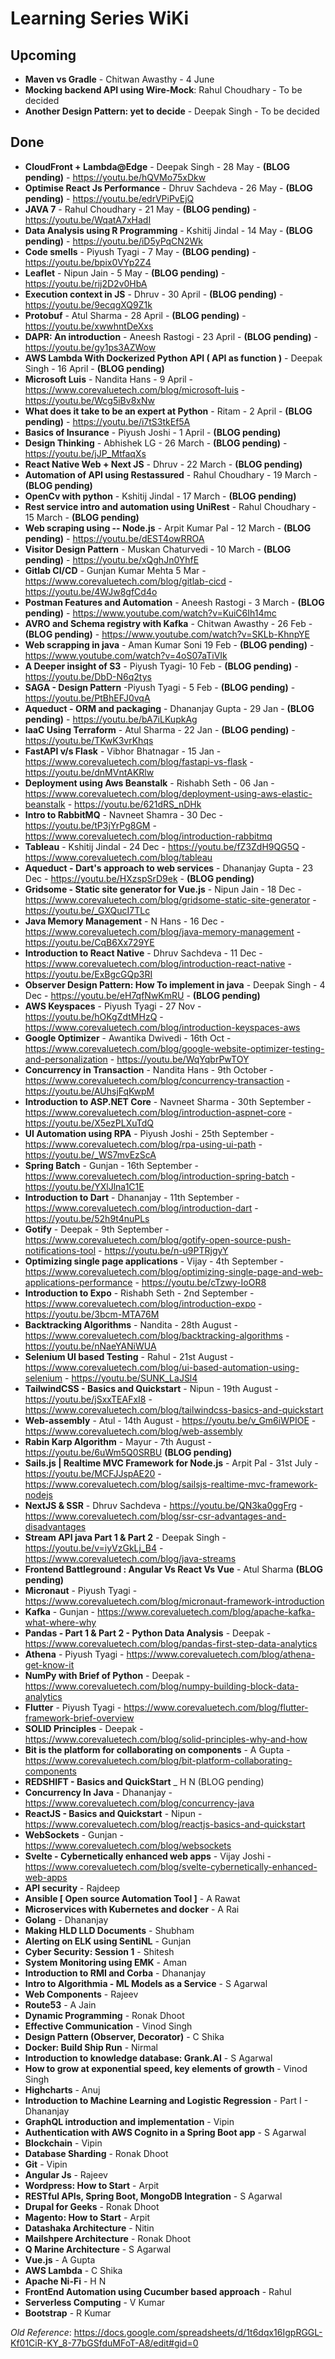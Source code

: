 
# Learning Series WiKi


## Upcoming

- **Maven vs Gradle** - Chitwan Awasthy - 4 June
- **Mocking backend API using Wire-Mock**: Rahul Choudhary - To be decided
- **Another Design Pattern: yet to decide** - Deepak Singh - To be decided

## Done

- **CloudFront + Lambda@Edge** - Deepak Singh - 28 May - **(BLOG pending)** - https://youtu.be/hQVMo75xDkw
- **Optimise React Js Performance** - Dhruv Sachdeva - 26 May - **(BLOG pending)** - https://youtu.be/edrVPiPvEjQ
- **JAVA 7** - Rahul Choudhary - 21 May - **(BLOG pending)** - https://youtu.be/WqatA7xHadI
- **Data Analysis using R Programming** - Kshitij Jindal - 14 May - **(BLOG pending)** - https://youtu.be/iD5yPqCN2Wk
- **Code smells** - Piyush Tyagi - 7 May - **(BLOG pending)** - https://youtu.be/bpix0VYp2Z4
- **Leaflet** - Nipun Jain - 5 May - **(BLOG pending)** - https://youtu.be/rij2D2v0HbA
- **Execution context in JS** - Dhruv  - 30 April - **(BLOG pending)** - https://youtu.be/9ecqgXQ9Z1k
- **Protobuf** - Atul Sharma  - 28 April - **(BLOG pending)** -  https://youtu.be/xwwhntDeXxs
- **DAPR: An introduction** - Aneesh Rastogi   - 23 April - **(BLOG pending)** - https://youtu.be/gy1ps3AZWow
- **AWS Lambda With Dockerized Python API ( API as function )** - Deepak Singh  - 16 April - **(BLOG pending)**
- **Microsoft Luis** - Nandita Hans - 9 April - https://www.corevaluetech.com/blog/microsoft-luis - https://youtu.be/Wcg5iBv8xNw
- **What does it take to be an expert at Python** - Ritam  - 2 April - **(BLOG pending)** - https://youtu.be/i7tS3tkEf5A
- **Basics of Insurance** - Piyush Joshi  - 1 April - **(BLOG pending)**
- **Design Thinking** - Abhishek LG  - 26 March - **(BLOG pending)** - https://youtu.be/jJP_MtfaqXs
- **React Native Web + Next JS** - Dhruv - 22 March - **(BLOG pending)**
- **Automation of API using Restassured** - Rahul Choudhary - 19 March - **(BLOG pending)**
- **OpenCv with python** - Kshitij Jindal - 17 March - **(BLOG pending)**
- **Rest service intro and automation using UniRest** - Rahul Choudhary - 15 March - **(BLOG pending)**
- **Web scraping using -- Node.js** - Arpit Kumar Pal  - 12 March - **(BLOG pending)** - https://youtu.be/dEST4owRROA
- **Visitor Design Pattern** - Muskan Chaturvedi  - 10 March - **(BLOG pending)** - https://youtu.be/xQghJn0YhfE
- **Gitlab CI/CD** - Gunjan Kumar Mehta 5 Mar - https://www.corevaluetech.com/blog/gitlab-cicd - https://youtu.be/4WJw8gfCd4o
- **Postman Features and Automation** - Aneesh Rastogi - 3 March - **(BLOG pending)** - https://www.youtube.com/watch?v=KuiC6Ih14mc
- **AVRO and Schema registry with Kafka** - Chitwan Awasthy - 26 Feb - **(BLOG pending)** - https://www.youtube.com/watch?v=SKLb-KhnpYE
- **Web scrapping in java** - Aman Kumar Soni  19 Feb - **(BLOG pending)** - https://www.youtube.com/watch?v=4oS07aTiVIk
- **A Deeper insight of S3** - Piyush Tyagi- 10 Feb - **(BLOG pending)** - https://youtu.be/DbD-N6q2tys
- **SAGA - Design Pattern** -Piyush Tyagi - 5 Feb - **(BLOG pending)** - https://youtu.be/PtBhEFJ0vqA
- **Aqueduct - ORM and packaging** - Dhananjay Gupta - 29 Jan - **(BLOG pending)** - https://youtu.be/bA7iLKupkAg
- **IaaC Using Terraform** - Atul Sharma - 22 Jan - **(BLOG pending)** - https://youtu.be/TKwK3vrKhqs
- **FastAPI v/s Flask** - Vibhor Bhatnagar - 15 Jan - https://www.corevaluetech.com/blog/fastapi-vs-flask - https://youtu.be/dnMVntAKRlw
- **Deployment using Aws Beanstalk** - Rishabh Seth - 06 Jan - https://www.corevaluetech.com/blog/deployment-using-aws-elastic-beanstalk - https://youtu.be/621dRS_nDHk
- **Intro to RabbitMQ** - Navneet Shamra - 30 Dec - https://youtu.be/tP3jYrPg8GM - https://www.corevaluetech.com/blog/introduction-rabbitmq
- **Tableau** - Kshitij Jindal - 24 Dec - https://youtu.be/fZ3ZdH9QG5Q - https://www.corevaluetech.com/blog/tableau
- **Aqueduct - Dart's approach to web services** - Dhananjay Gupta - 23 Dec - https://youtu.be/HXzspSrD9ek - **(BLOG pending)**
- **Gridsome - Static site generator for Vue.js** - Nipun Jain - 18 Dec - https://www.corevaluetech.com/blog/gridsome-static-site-generator - https://youtu.be/_GXQucI7TLc
- **Java Memory Management** - N Hans - 16 Dec - https://www.corevaluetech.com/blog/java-memory-management - https://youtu.be/CqB6Xx729YE
- **Introduction to React Native** - Dhruv Sachdeva - 11 Dec - https://www.corevaluetech.com/blog/introduction-react-native - https://youtu.be/ExBgcGQp3RI
- **Observer Design Pattern: How To implement in java** - Deepak Singh - 4 Dec - https://youtu.be/eH7qfNwKmRU - **(BLOG pending)**
- **AWS Keyspaces** - Piyush Tyagi - 27 Nov - https://youtu.be/hOKgZdtMHzQ - https://www.corevaluetech.com/blog/introduction-keyspaces-aws
- **Google Optimizer** - Awantika Dwivedi - 16th Oct - https://www.corevaluetech.com/blog/google-website-optimizer-testing-and-personalization - https://youtu.be/WqYqbrPwTOY
- **Concurrency in Transaction** - Nandita Hans - 9th October - https://www.corevaluetech.com/blog/concurrency-transaction - https://youtu.be/AUhsjFqKwpM
- **Introduction to ASP.NET Core** - Navneet Sharma - 30th September - https://www.corevaluetech.com/blog/introduction-aspnet-core - https://youtu.be/X5ezPLXuTdQ
- **UI Automation using RPA** - Piyush Joshi - 25th September - https://www.corevaluetech.com/blog/rpa-using-ui-path - https://youtu.be/_WS7mvEzScA
- **Spring Batch** - Gunjan - 16th September - https://www.corevaluetech.com/blog/introduction-spring-batch - https://youtu.be/YXlJlna1C1E
- **Introduction to Dart** - Dhananjay - 11th September - https://www.corevaluetech.com/blog/introduction-dart - https://youtu.be/52h9t4nuPLs
- **Gotify** - Deepak - 9th September - https://www.corevaluetech.com/blog/gotify-open-source-push-notifications-tool - https://youtu.be/n-u9PTRjgyY
- **Optimizing single page applications** - Vijay - 4th September - https://www.corevaluetech.com/blog/optimizing-single-page-and-web-applications-performance - https://youtu.be/cTzwy-IoOR8
- **Introduction to Expo** - Rishabh Seth - 2nd September - https://www.corevaluetech.com/blog/introduction-expo - https://youtu.be/3bcm-MTA76M
- **Backtracking Algorithms** - Nandita - 28th August - https://www.corevaluetech.com/blog/backtracking-algorithms - https://youtu.be/nNaeYANiWUA
- **Selenium UI based Testing** - Rahul - 21st August - https://www.corevaluetech.com/blog/ui-based-automation-using-selenium - https://youtu.be/SUNK_LaJSl4
- **TailwindCSS - Basics and Quickstart** - Nipun - 19th August - https://youtu.be/jSxxTEAFxI8 - https://www.corevaluetech.com/blog/tailwindcss-basics-and-quickstart
- **Web-assembly** - Atul - 14th August - https://youtu.be/v_Gm6iWPIOE - https://www.corevaluetech.com/blog/web-assembly
- **Rabin Karp Algorithm** - Mayur - 7th August - https://youtu.be/6uWm5Q0SRBU **(BLOG pending)**
- **Sails.js | Realtime MVC Framework for Node.js** - Arpit Pal - 31st July - https://youtu.be/MCFJJspAE20 - https://www.corevaluetech.com/blog/sailsjs-realtime-mvc-framework-nodejs
- **NextJS & SSR** - Dhruv Sachdeva - https://youtu.be/QN3ka0ggFrg - https://www.corevaluetech.com/blog/ssr-csr-advantages-and-disadvantages
- **Stream API java Part 1 & Part 2** - Deepak Singh - https://youtu.be/v=iyVzGkLj_B4 - https://www.corevaluetech.com/blog/java-streams
- **Frontend Battleground : Angular Vs React Vs Vue** - Atul Sharma **(BLOG pending)**
- **Micronaut** - Piyush Tyagi - https://www.corevaluetech.com/blog/micronaut-framework-introduction
- **Kafka** - Gunjan - https://www.corevaluetech.com/blog/apache-kafka-what-where-why
- **Pandas - Part 1 & Part 2 - Python Data Analysis** - Deepak - https://www.corevaluetech.com/blog/pandas-first-step-data-analytics
- **Athena** - Piyush Tyagi - https://www.corevaluetech.com/blog/athena-get-know-it
- **NumPy with Brief of Python** - Deepak - https://www.corevaluetech.com/blog/numpy-building-block-data-analytics
- **Flutter** - Piyush Tyagi - https://www.corevaluetech.com/blog/flutter-framework-brief-overview
- **SOLID Principles** - Deepak - https://www.corevaluetech.com/blog/solid-principles-why-and-how
- **Bit is the platform for collaborating on components** - A Gupta - https://www.corevaluetech.com/blog/bit-platform-collaborating-components
- **REDSHIFT - Basics and QuickStart** _ H N (BLOG pending)
- **Concurrency In Java** - Dhananjay - https://www.corevaluetech.com/blog/concurrency-java
- **ReactJS - Basics and Quickstart** - Nipun - https://www.corevaluetech.com/blog/reactjs-basics-and-quickstart
- **WebSockets** - Gunjan - https://www.corevaluetech.com/blog/websockets
- **Svelte - Cybernetically enhanced web apps** - Vijay Joshi - https://www.corevaluetech.com/blog/svelte-cybernetically-enhanced-web-apps
- **API security** - Rajdeep
- **Ansible [ Open source Automation Tool ]** - A Rawat
- **Microservices with Kubernetes and docker** - A Rai 
- **Golang** - Dhananjay
- **Making HLD LLD Documents** - Shubham
- **Alerting on ELK using SentiNL** - Gunjan
- **Cyber Security: Session 1** - Shitesh
- **System Monitoring using EMK** - Aman
- **Introduction to RMI and Corba** - Dhananjay
- **Intro to Algorithmia - ML Models as a Service** - S Agarwal
- **Web Components** - Rajeev
- **Route53** - A Jain
- **Dynamic Programming** - Ronak Dhoot
- **Effective Communication** - Vinod Singh 
- **Design Pattern (Observer, Decorator)** - C Shika
- **Docker: Build Ship Run** - Nirmal
- **Introduction to knowledge database: Grank.AI** - S Agarwal
- **How to grow at exponential speed, key elements of growth** - Vinod Singh
- **Highcharts** - Anuj
- **Introduction to Machine Learning and Logistic Regression** - Part I - Dhananjay
- **GraphQL introduction and implementation** - Vipin
- **Authentication with AWS Cognito in a Spring Boot app** - S Agarwal
- **Blockchain** - Vipin
- **Database Sharding** - Ronak Dhoot
- **Git** - Vipin
- **Angular Js** - Rajeev
- **Wordpress: How to Start** - Arpit
- **RESTful APIs, Spring Boot, MongoDB Integration** - S Agarwal
- **Drupal for Geeks** - Ronak Dhoot
- **Magento: How to Start** - Arpit
- **Datashaka Architecture** - Nitin
- **Mailshpere Architecture** - Ronak Dhoot
- **Q Marine Architecture** - S Agarwal
- **Vue.js** - A Gupta
- **AWS Lambda** - C Shika
- **Apache Ni-Fi** - H N
- **FrontEnd Automation using Cucumber based approach** - Rahul
- **Serverless Computing** - V Kumar
- **Bootstrap** - R Kumar
 
*Old Reference*: https://docs.google.com/spreadsheets/d/1t6dqx16IgpRGGL-Kf01CiR-KY_8-77bGSfduMFoT-A8/edit#gid=0

